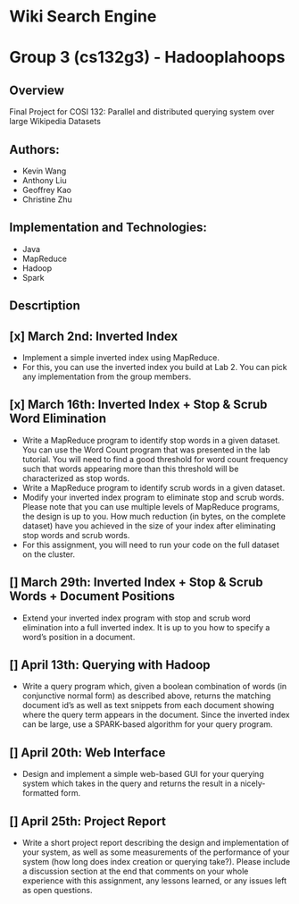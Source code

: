 # Wiki Search Engine
# Group 3 (cs132g3) - Hadooplahoops
## Overview
Final Project for COSI 132: Parallel and distributed querying system over large Wikipedia Datasets
## Authors:
- Kevin Wang
- Anthony Liu
- Geoffrey Kao
- Christine Zhu

## Implementation and Technologies:
- Java
- MapReduce
- Hadoop
- Spark


## Descrtiption
## [x] March 2nd: Inverted Index
- Implement a simple inverted index using MapReduce.
- For this, you can use the inverted index you build at Lab 2. You can pick any implementation from
the group members.

## [x] March 16th: Inverted Index + Stop & Scrub Word Elimination
- Write a MapReduce program to identify stop words in a given dataset. You can use the Word Count
program that was presented in the lab tutorial. You will need to find a good threshold for word count
frequency such that words appearing more than this threshold will be characterized as stop words.
- Write a MapReduce program to identify scrub words in a given dataset.
- Modify your inverted index program to eliminate stop and scrub words. Please note that you can use
multiple levels of MapReduce programs, the design is up to you. How much reduction (in bytes, on
the complete dataset) have you achieved in the size of your index after eliminating stop words and
scrub words.
- For this assignment, you will need to run your code on the full dataset on the cluster.

## [] March 29th: Inverted Index + Stop & Scrub Words + Document Positions
- Extend your inverted index program with stop and scrub word elimination into a full inverted index.
It is up to you how to specify a word’s position in a document.

## [] April 13th: Querying with Hadoop
- Write a query program which, given a boolean combination of words (in conjunctive normal form)
as described above, returns the matching document id’s as well as text snippets from each document
showing where the query term appears in the document. Since the inverted index can be large, use a
SPARK-based algorithm for your query program.

## [] April 20th:  Web Interface
- Design and implement a simple web-based GUI for your querying system which takes in the query and
returns the result in a nicely-formatted form.


## [] April 25th: Project Report
- Write a short project report describing the design and implementation of your system, as well as some
measurements of the performance of your system (how long does index creation or querying take?). Please
include a discussion section at the end that comments on your whole experience with this assignment, any
lessons learned, or any issues left as open questions.
